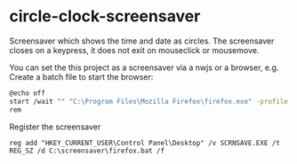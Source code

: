 # circle-clock-screensaver
Screensaver which shows the time and date as circles.
The screensaver closes on a keypress, it does not exit on mouseclick or mousemove.

You can set the this project as a screensaver via a nwjs or a browser, e.g.
Create a batch file to start the browser:

```bash
@echo off
start /wait "" "C:\Program Files\Mozilla Firefox\firefox.exe" -profile C:/screensaver/firefox_profile -kisok file:///C:/screensaver/index.html
rem
```

Register the screensaver
```regedit
reg add "HKEY_CURRENT_USER\Control Panel\Desktop" /v SCRNSAVE.EXE /t REG_SZ /d C:\screensaver\firefox.bat /f
```
